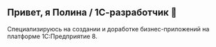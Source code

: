 ## Привет, я Полина / 1С-разработчик 👋
Специализируюсь на создании и доработке бизнес-приложений на платформе 1С:Предприятие 8.
<!--
**rospolina/rospolina** is a ✨ _special_ ✨ repository because its `README.md` (this file) appears on your GitHub profile.

Here are some ideas to get you started:

- 🔭 I’m currently working on ...
- 🌱 I’m currently learning ...
- 👯 I’m looking to collaborate on ...
- 🤔 I’m looking for help with ...
- 💬 Ask me about ...
- 📫 How to reach me: ...
- 😄 Pronouns: ...
- ⚡ Fun fact: ...
-->
